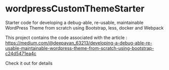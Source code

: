 # wordpressCustomThemeStarter
Starter code for developing a debug-able, re-usable, maintainable WordPress Theme from scratch using Bootstrap, less, docker and Webpack

This project contains the code associated with the article : 
https://medium.com/@deepayan_63213/developing-a-debug-able-re-usable-maintainable-wordpress-theme-from-scratch-using-bootstrap-c24d5471ea4c

Check it out for details


